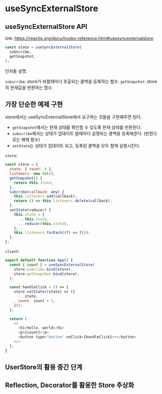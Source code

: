 # useSyncExternalStore
## useSyncExternalStore API
link: https://reactjs.org/docs/hooks-reference.html#usesyncexternalstore

```typescript
const state = useSyncExternalStore(
  subscribe,
  getSnapshot,
);

```
인자들 설명.

`subscribe`: store가 바뀔때마다 호출되는 콜백을 등록하는 함수.
`getSnapshot`: store의 현재값을 반환하는 함수. 

## 가장 단순한 예제 구현
store에서는 useSyncExternalStore에서 요구하는 것들을 구현해주면 된다. 

- `getSnapshot`에서는 현재 상태를 확인할 수 있도록 현재 상태를 반환한다.
- `subscribe`에서는 상태가 업데이트 될때마다 실행되는 콜백을 등록해준다. (반환으로는 해제 함수)
- `setState`는 상태가 업데이트 되고, 등록된 콜백을 모두 함께 실행시킨다. 

`store`:
```javascript
const store = {
  state: { count: 0 },
  listeners: new Set(),
  getSnapshot() {
    return this.state;
  },
  subcribe(callback: any) {
    this.listeners.add(callback);
    return () => this.listeners.delete(callback);
  },
  setState(reducer) {
    this.state = {
      ...this.state,
      ...reducer(this.state),
    };
    this.listeners.forEach((f) => f());
  },
};
```

`client`:
```javascript
export default function App() {
  const { count } = useSyncExternalStore(
    store.subcribe.bind(store),
    store.getSnapshot.bind(store),
  );

  const handleClick = () => {
    store.setState((state) => ({
      ...state,
      count: count + 1,
    }));
  };

  return (
    <>
      <h1>hello, world</h1>
      <p>{count}</p>
      <button type="button" onClick={handleClick}>+</button>
    </>
  );
}
```

## UserStore의 활용 중간 단계

## Reflection, Decorator를 활용한 Store 추상화
